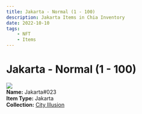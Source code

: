 ```yaml
---
title: Jakarta - Normal (1 - 100)
description: Jakarta Items in Chia Inventory
date: 2022-10-10
tags:
    - NFT
    - Items
---
```


# Jakarta - Normal (1 - 100)
<div class="item_thumbnail">
<img loading="lazy" src="https://olqkhjjuw7hzdmi7fkxqbj6zi2wkm6ghla3tihm5fswbwloaew3q.arweave.net/cuCjpTS3z5GxHyqvAKfZRqymeMdYNzQdnSysGy3AJbc"><br/>
<div><strong>Name:</strong> Jakarta#023</div>
<div><strong>Item Type:</strong> Jakarta</div>
<div><strong>Collection:</strong> <a href="https://www.spacescan.io/xch/nft/collection/col1lend2dcn558km4wcwta4xnkfv3xpcmlp9kyt0m909emvfxechlyqdl5ndg">City Illusion</a></div>
</div>

